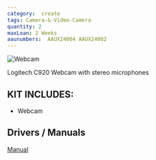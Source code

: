 ```yaml
---
category:  create
tags: Camera-&-Video-Camera
quantity: 2
maxLoan: 2 Weeks
aaunumbers:  AAUX24004 AAUX24002
---
```

![Webcam](https://resource.logitech.com/w_544,h_466,ar_7:6,c_pad,q_auto,f_auto,dpr_2.0/d_transparent.gif/content/dam/logitech/en/products/webcams/c920/gallery/c920-gallery-1.png)

Logitech C920 Webcam with stereo microphones
## KIT INCLUDES:
-  Webcam

## Drivers / Manuals
[Manual](https://www.logitech.com/assets/45920/8/hd-pro-webcam-c920-quick-start-guide.pdf)



